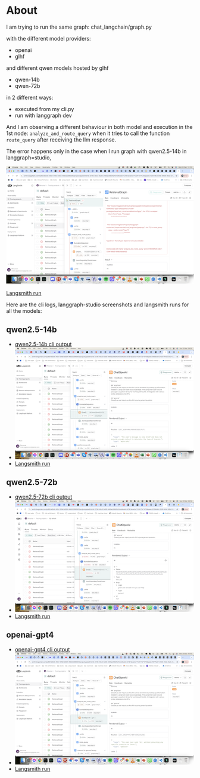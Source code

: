 # About

I am trying to run the same graph:
chat_langchain/graph.py

with the different model providers:
- openai
- glhf

and different qwen models hosted by glhf
- qwen-14b
- qwen-72b

in 2 different ways:
- executed from my cli.py
- run with langgraph dev

And I am observing a different behaviour in both model and execution in the 1st node:
`analyze_and_route_query` when it tries to call the function `route_query` after receiving the llm response.

The error happens only in the case when I run graph with qwen2.5-14b in langgraph=studio,

![Error in studio](images/qwen2.5-14b-stacktrace.png)

[Langsmith run](https://smith.langchain.com/o/801a60c8-45b1-5f8d-b554-46b322983d51/projects/p/ee01cb1b-2736-48c3-9a30-efd0ac09b0fa?timeModel=%7B%22duration%22%3A%227d%22%7D&peek=1efc118b-b78b-6438-9cbe-e1c325bf092c)

Here are the cli logs, langgraph-studio screenshots and langsmith runs for all the models:

## qwen2.5-14b

- [qwen2.5-14b cli output](logs/qwen2.5-14b.txt)
- ![qwen2.5-14b screenshot](images/qwen2.5-14b.png)
- [Langsmith run](https://smith.langchain.com/o/801a60c8-45b1-5f8d-b554-46b322983d51/projects/p/ee01cb1b-2736-48c3-9a30-efd0ac09b0fa?timeModel=%7B%22duration%22%3A%227d%22%7D&peek=1efc118b-b78b-6438-9cbe-e1c325bf092c)

## qwen2.5-72b

- [qwen2.5-72b cli output](logs/qwen2.5-72b.txt)
- ![qwen2.5-72b screenshot](images/qwen2.5-72b.png)
- [Langsmith run](https://smith.langchain.com/o/801a60c8-45b1-5f8d-b554-46b322983d51/projects/p/ee01cb1b-2736-48c3-9a30-efd0ac09b0fa?timeModel=%7B%22duration%22%3A%227d%22%7D&peek=b6d9f169-0983-4d3f-b2c9-f93e631074ff)

## openai-gpt4
- [openai-gpt4 cli output](logs/openai-gpt4.txt)
- ![openai-gpt4 screenshot](images/openai-gpt4.png)
- [Langsmith run](https://smith.langchain.com/o/801a60c8-45b1-5f8d-b554-46b322983d51/projects/p/ee01cb1b-2736-48c3-9a30-efd0ac09b0fa?timeModel=%7B%22duration%22%3A%227d%22%7D&peek=ea1f0faf-b300-4345-9d11-7e9e72d25eb4)
